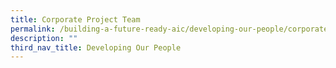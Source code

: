 ```yaml
---
title: Corporate Project Team
permalink: /building-a-future-ready-aic/developing-our-people/corporate-project-team/
description: ""
third_nav_title: Developing Our People
---
```


